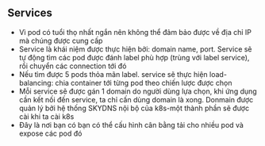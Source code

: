 ## Services
* Vì pod có tuổi thọ nhất ngắn nên không thể đảm bảo được về địa chỉ IP mà chúng được cung cấp
* Service là khái niệm được thực hiện bởi: domain name, port. Service sẽ tự động tìm các pod được đánh label phù hợp (trùng với label service), rồi chuyển các connection tới đó
* Nếu tìm được 5 pods thỏa mãn label. service sẽ thực hiện load-balancing: chia container tới từng pod theo chiến lược được chọn
* Mỗi service sẽ được gán 1 domain do người dùng lựa chọn, khi ứng dụng cần kết nối đến service, ta chỉ cấn dùng domain là xong. Donmain được quản lý bởi hệ thống SKYDNS nội bộ của k8s-một thành phần sẽ được cài khi ta cài k8s
* Đây là nơi bạn có bạn có thể cấu hình cân bằng tải cho nhiều pod và expose các pod đó